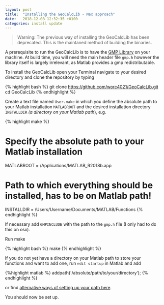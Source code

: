 ```yaml
---
layout: post
title:  "Installing the GeoCalcLib - Mex approach"
date:   2018-12-08 12:32:35 +0100
categories: install update
---
```



> Warning: The previous way of installing the GeoCalcLib has been deprecated. This is the maintaned method of building the binaries.


A prerequisite to run the GeoCalcLib is to have the [GMP Library][gmp] on your machine. At build time, you will need the main header file `gmp.h` however the library itself is largely irrelevant, as Matlab provides a gmp redistributable.

To install the GeoCalcLib open your Terminal navigate to your desired directory and clone the repository by typing

{% highlight bash %}
git clone https://github.com/worc4021/GeoCalcLib.git
cd GeoCalcLib
{% endhighlight %}

Create a text file named `User.make` in which you define the absolute path to your Matlab installation `MATLABROOT`
and the desired installation directory `INSTALLDIR` *(a directory on your Matlab path*), e.g.

{% highlight make %}
# Specify the absolute path to your Matlab installation
MATLABROOT = /Applications/MATLAB_R2018b.app

# Path to which everything should be installed, has to be on Matlab path!
INSTALLDIR = /Users/Username/Documents/MATLAB/Functions
{% endhighlight %}

If necessary add `GMPINCLUDE` with the path to the `gmp.h` file (I only had to do this on osx).

Run make

{% highlight bash %}
make
{% endhighlight %}

If you do not yet have a directory on your Matlab path to store your functions and want to add one, run `edit startup` in Matlab and add 

{%highlight matlab %}
addpath('/absolute/path/to/your/directory');
{% endhighlight %}

or find [alternative ways of setting up your path here][matlab-path].

You should now be set up.


[gmp]: https://gmplib.org
[matlab-path]: http://uk.mathworks.com/help/matlab/matlab_env/what-is-the-matlab-search-path.html